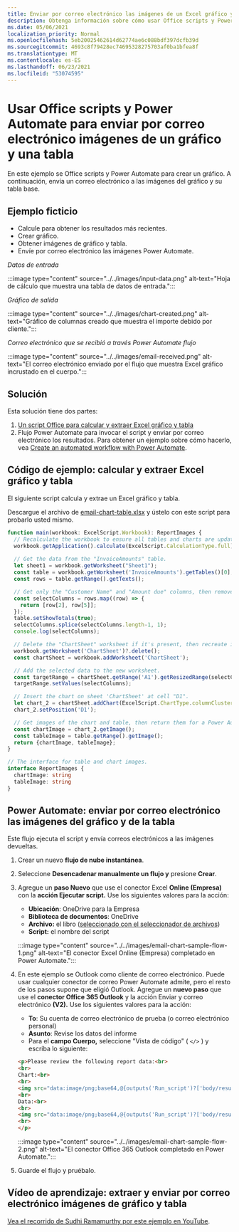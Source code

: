```yaml
---
title: Enviar por correo electrónico las imágenes de un Excel gráfico y tabla
description: Obtenga información sobre cómo usar Office scripts y Power Automate para extraer y enviar por correo electrónico las imágenes de un Excel gráfico y tabla.
ms.date: 05/06/2021
localization_priority: Normal
ms.openlocfilehash: 5eb20025462614d62774ae6c088bdf397dcfb39d
ms.sourcegitcommit: 4693c8f79428ec74695328275703af0ba1bfea8f
ms.translationtype: MT
ms.contentlocale: es-ES
ms.lasthandoff: 06/23/2021
ms.locfileid: "53074595"
---
```

# <a name="use-office-scripts-and-power-automate-to-email-images-of-a-chart-and-table"></a>Usar Office scripts y Power Automate para enviar por correo electrónico imágenes de un gráfico y una tabla

En este ejemplo se Office scripts y Power Automate para crear un gráfico. A continuación, envía un correo electrónico a las imágenes del gráfico y su tabla base.

## <a name="example-scenario"></a>Ejemplo ficticio

* Calcule para obtener los resultados más recientes.
* Crear gráfico.
* Obtener imágenes de gráfico y tabla.
* Envíe por correo electrónico las imágenes Power Automate.

_Datos de entrada_

:::image type="content" source="../../images/input-data.png" alt-text="Hoja de cálculo que muestra una tabla de datos de entrada.":::

_Gráfico de salida_

:::image type="content" source="../../images/chart-created.png" alt-text="Gráfico de columnas creado que muestra el importe debido por cliente.":::

_Correo electrónico que se recibió a través Power Automate flujo_

:::image type="content" source="../../images/email-received.png" alt-text="El correo electrónico enviado por el flujo que muestra Excel gráfico incrustado en el cuerpo.":::

## <a name="solution"></a>Solución

Esta solución tiene dos partes:

1. [Un script Office para calcular y extraer Excel gráfico y tabla](#sample-code-calculate-and-extract-excel-chart-and-table)
1. Flujo Power Automate para invocar el script y enviar por correo electrónico los resultados. Para obtener un ejemplo sobre cómo hacerlo, vea [Create an automated workflow with Power Automate](../../tutorials/excel-power-automate-returns.md#create-an-automated-workflow-with-power-automate).

## <a name="sample-code-calculate-and-extract-excel-chart-and-table"></a>Código de ejemplo: calcular y extraer Excel gráfico y tabla

El siguiente script calcula y extrae un Excel gráfico y tabla.

Descargue el archivo de <a href="email-chart-table.xlsx">email-chart-table.xlsx</a> y ústelo con este script para probarlo usted mismo.

```TypeScript
function main(workbook: ExcelScript.Workbook): ReportImages {
  // Recalculate the workbook to ensure all tables and charts are updated.
  workbook.getApplication().calculate(ExcelScript.CalculationType.full);
  
  // Get the data from the "InvoiceAmounts" table.
  let sheet1 = workbook.getWorksheet("Sheet1");
  const table = workbook.getWorksheet('InvoiceAmounts').getTables()[0];
  const rows = table.getRange().getTexts();

  // Get only the "Customer Name" and "Amount due" columns, then remove the "Total" row.
  const selectColumns = rows.map((row) => {
    return [row[2], row[5]];
  });
  table.setShowTotals(true);
  selectColumns.splice(selectColumns.length-1, 1);
  console.log(selectColumns);

  // Delete the "ChartSheet" worksheet if it's present, then recreate it.
  workbook.getWorksheet('ChartSheet')?.delete();
  const chartSheet = workbook.addWorksheet('ChartSheet');

  // Add the selected data to the new worksheet.
  const targetRange = chartSheet.getRange('A1').getResizedRange(selectColumns.length-1, selectColumns[0].length-1);
  targetRange.setValues(selectColumns);

  // Insert the chart on sheet 'ChartSheet' at cell "D1".
  let chart_2 = chartSheet.addChart(ExcelScript.ChartType.columnClustered, targetRange);
  chart_2.setPosition('D1');

  // Get images of the chart and table, then return them for a Power Automate flow.
  const chartImage = chart_2.getImage();
  const tableImage = table.getRange().getImage();
  return {chartImage, tableImage};
}

// The interface for table and chart images.
interface ReportImages {
  chartImage: string
  tableImage: string
}
```

## <a name="power-automate-flow-email-the-chart-and-table-images"></a>Power Automate: enviar por correo electrónico las imágenes del gráfico y de la tabla

Este flujo ejecuta el script y envía correos electrónicos a las imágenes devueltas.

1. Crear un nuevo **flujo de nube instantánea**.
1. Seleccione **Desencadenar manualmente un flujo y** presione **Crear**.
1. Agregue un **paso Nuevo** que use el conector Excel **Online (Empresa)** con la **acción Ejecutar script.** Use los siguientes valores para la acción:
    * **Ubicación**: OneDrive para la Empresa
    * **Biblioteca de documentos**: OneDrive
    * **Archivo:** el libro ([seleccionado con el seleccionador de archivos](../../testing/power-automate-troubleshooting.md#select-workbooks-with-the-file-browser-control))
    * **Script:** el nombre del script

    :::image type="content" source="../../images/email-chart-sample-flow-1.png" alt-text="El conector Excel Online (Empresa) completado en Power Automate.":::
1. En este ejemplo se Outlook como cliente de correo electrónico. Puede usar cualquier conector de correo Power Automate admite, pero el resto de los pasos supone que eligió Outlook. Agregue un **nuevo paso** que use el **conector Office 365 Outlook** y la acción Enviar y correo electrónico **(V2).** Use los siguientes valores para la acción:
    * **To**: Su cuenta de correo electrónico de prueba (o correo electrónico personal)
    * **Asunto**: Revise los datos del informe
    * Para el **campo Cuerpo,** seleccione "Vista de código" ( `</>` ) y escriba lo siguiente:

    ```HTML
    <p>Please review the following report data:<br>
    <br>
    Chart:<br>
    <br>
    <img src="data:image/png;base64,@{outputs('Run_script')?['body/result/chartImage']}"/>
    <br>
    Data:<br>
    <br>
    <img src="data:image/png;base64,@{outputs('Run_script')?['body/result/tableImage']}"/>
    <br>
    </p>
    ```

    :::image type="content" source="../../images/email-chart-sample-flow-2.png" alt-text="El conector Office 365 Outlook completado en Power Automate.":::
1. Guarde el flujo y pruébalo.

## <a name="training-video-extract-and-email-images-of-chart-and-table"></a>Vídeo de aprendizaje: extraer y enviar por correo electrónico imágenes de gráfico y tabla

[Vea el recorrido de Sudhi Ramamurthy por este ejemplo en YouTube](https://youtu.be/152GJyqc-Kw).
